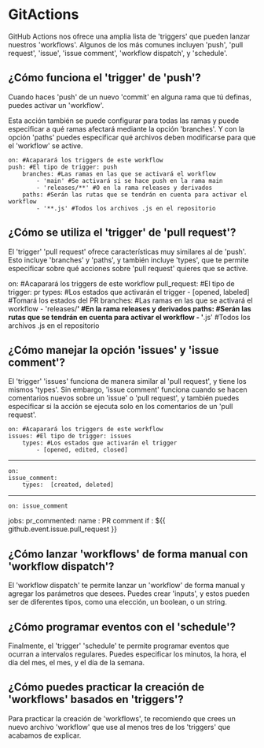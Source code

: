 # GitActions

GitHub Actions nos ofrece una amplia lista de 'triggers' que pueden lanzar nuestros 'workflows'. Algunos de los más comunes incluyen 'push', 'pull request', 'issue', 'issue comment', 'workflow dispatch', y 'schedule'.

## ¿Cómo funciona el 'trigger' de 'push'?
Cuando haces 'push' de un nuevo 'commit' en alguna rama que tú definas, puedes activar un 'workflow'.

Esta acción también se puede configurar para todas las ramas y puede especificar a qué ramas afectará mediante la opción 'branches'. Y con la opción 'paths' puedes especificar qué archivos deben modificarse para que el 'workflow' se active.


    on: #Acaparará los triggers de este workflow
	push: #El tipo de trigger: push
		branches: #Las ramas en las que se activará el workflow
			- 'main' #Se activará si se hace push en la rama main
			- 'releases/**' #O en la rama releases y derivados
		paths: #Serán las rutas que se tendrán en cuenta para activar el workflow
			- '**.js' #Todos los archivos .js en el repositorio

## ¿Cómo se utiliza el 'trigger' de 'pull request'?
El 'trigger' 'pull request' ofrece características muy similares al de 'push'. Esto incluye 'branches' y 'paths', y también incluye 'types', que te permite especificar sobre qué acciones sobre 'pull request' quieres que se active.

on: #Acaparará los triggers de este workflow
	pull_request: #El tipo de trigger: pr
		types: #Los estados que activarán el trigger
			- [opened, labeled] #Tomará los estados del PR
		branches: #Las ramas en las que se activará el workflow
			- 'releases/**' #En la rama releases y derivados
		paths: #Serán las rutas que se tendrán en cuenta para activar el workflow
			- '**.js' #Todos los archivos .js en el repositorio

## ¿Cómo manejar la opción 'issues' y 'issue comment'?
El 'trigger' 'issues' funciona de manera similar al 'pull request', y tiene los mismos 'types'. Sin embargo, 'issue comment' funciona cuando se hacen comentarios nuevos sobre un 'issue' o 'pull request', y también puedes especificar si la acción se ejecuta solo en los comentarios de un 'pull request'.

    on: #Acaparará los triggers de este workflow
	issues: #El tipo de trigger: issues
		types: #Los estados que activarán el trigger
			- [opened, edited, closed]
______________________________________________________________________________
    on:
	issue_comment: 
		types:  [created, deleted]
______________________________________________________________________________
    on: issue_comment
jobs:
	pr_commented:
		name : PR comment
		if : ${{ github.event.issue.pull_request }}

## ¿Cómo lanzar 'workflows' de forma manual con 'workflow dispatch'?
El 'workflow dispatch' te permite lanzar un 'workflow' de forma manual y agregar los parámetros que desees. Puedes crear 'inputs', y estos pueden ser de diferentes tipos, como una elección, un boolean, o un string.



## ¿Cómo programar eventos con el 'schedule'?
Finalmente, el 'trigger' 'schedule' te permite programar eventos que ocurran a intervalos regulares. Puedes especificar los minutos, la hora, el día del mes, el mes, y el día de la semana.

## ¿Cómo puedes practicar la creación de 'workflows' basados en 'triggers'?
Para practicar la creación de 'workflows', te recomiendo que crees un nuevo archivo 'workflow' que use al menos tres de los 'triggers' que acabamos de explicar.


